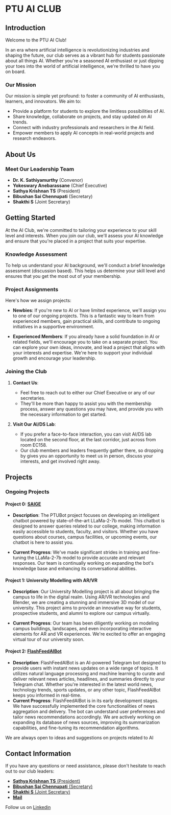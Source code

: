 # PTU AI CLUB

## Introduction

Welcome to the PTU AI Club!

In an era where artificial intelligence is revolutionizing industries and shaping the future, our club serves as a vibrant hub for students passionate about all things AI. Whether you're a seasoned AI enthusiast or just dipping your toes into the world of artificial intelligence, we're thrilled to have you on board.

### Our Mission

Our mission is simple yet profound: to foster a community of AI enthusiasts, learners, and innovators. We aim to:

- Provide a platform for students to explore the limitless possibilities of AI.
- Share knowledge, collaborate on projects, and stay updated on AI trends.
- Connect with industry professionals and researchers in the AI field.
- Empower members to apply AI concepts in real-world projects and research endeavors.


## About Us

### Meet Our Leadership Team

- **Dr. K. Sathiyamurthy** (Convenor)
- **Yokeswary Anebarassane** (Chief Executive)
- **Sathya Krishnan TS** (President)
- **Bibushan Sai Chennupati** (Secretary)
- **Shakthi S** (Joint Secretary)

## Getting Started

At the AI Club, we're committed to tailoring your experience to your skill level and interests. When you join our club, we'll assess your AI knowledge and ensure that you're placed in a project that suits your expertise.

### Knowledge Assessment

To help us understand your AI background, we'll conduct a brief knowledge assessment \(discussion based\). This helps us determine your skill level and ensures that you get the most out of your membership.

### Project Assignments

Here's how we assign projects:

- **Newbies**: If you're new to AI or have limited experience, we'll assign you to one of our ongoing projects. This is a fantastic way to learn from experienced members, gain practical skills, and contribute to ongoing initiatives in a supportive environment.

- **Experienced Members**: If you already have a solid foundation in AI or related fields, we'll encourage you to take on a separate project. You can explore your own ideas, innovate, and lead a project that aligns with your interests and expertise. We're here to support your individual growth and encourage your leadership.

### Joining the Club
1. **Contact Us**:
   - Feel free to reach out to either our Chief Executive or any of our secretaries.
   - They'll be more than happy to assist you with the membership process, answer any questions you may have, and provide you with the necessary information to get started.

2. **Visit Our AI/DS Lab**:
   - If you prefer a face-to-face interaction, you can visit AI/DS lab located on the second floor, at the last corridor, just across from room EC158.
   - Our club members and leaders frequently gather there, so dropping by gives you an opportunity to meet us in person, discuss your interests, and get involved right away.

## Projects

### Ongoing Projects

#### Project 0: [SAIGE](https://github.com/PTU-AI-CLUB/PTUBot/)

- **Description**: The PTUBot project focuses on developing an intelligent chatbot powered by state-of-the-art LLaMa-2-7b model. This chatbot is designed to answer queries related to our college, making information easily accessible to students, faculty, and visitors. Whether you have questions about courses, campus facilities, or upcoming events, our chatbot is here to assist you.

- **Current Progress**: We've made significant strides in training and fine-tuning the LLaMa-2-7b model to provide accurate and relevant responses. Our team is continually working on expanding the bot's knowledge base and enhancing its conversational abilities.

#### Project 1: University Modelling with AR/VR

- **Description**: Our University Modelling project is all about bringing the campus to life in the digital realm. Using AR/VR technologies and Blender, we are creating a stunning and immersive 3D model of our university. This project aims to provide an innovative way for students, prospective students, and alumni to explore our campus virtually.

- **Current Progress**: Our team has been diligently working on modeling campus buildings, landscapes, and even incorporating interactive elements for AR and VR experiences. We're excited to offer an engaging virtual tour of our university soon.

#### Project 2: [FlashFeedAIBot](https://github.com/PTU-AI-CLUB/FlashFeedAIBot)
- **Description**: FlashFeedAIBot is an AI-powered Telegram bot designed to provide users with instant news updates on a wide range of topics. It utilizes natural language processing and machine learning to curate and deliver relevant news articles, headlines, and summaries directly to your Telegram chat. Whether you're interested in the latest world news, technology trends, sports updates, or any other topic, FlashFeedAIBot keeps you informed in real-time.
- **Current Progress**: FlashFeedAIBot is in its early development stages. We have successfully implemented the core functionalities of news aggregation and delivery. The bot can understand user preferences and tailor news recommendations accordingly. We are actively working on expanding its database of news sources, improving its summarization capabilities, and fine-tuning its recommendation algorithms.


We are always open to ideas and suggestions on projects related to AI

## Contact Information
If you have any questions or need assistance, please don't hesitate to reach out to our club leaders:

- [**Sathya Krishnan TS** (President)](https://www.linkedin.com/in/sathya-krishnan-suresh-914763217/)
- [**Bibushan Sai Chennupati** (Secretary)](https://www.linkedin.com/in/bibushansai/)
- [**Shakthi S** (Joint Secretary)](https://www.linkedin.com/in/shakthi-s-a0b44a211/)
- [**Mail**](mailto:ai-club@ptuniv.edu.in)

Follow us on [Linkedin](https://www.linkedin.com/company/ptu-ai-club/)

<!--
**PTU-AI-CLUB/PTU-AI-CLUB** is a ✨ _special_ ✨ repository because its `README.md` (this file) appears on your GitHub profile.

Here are some ideas to get you started:

- 🔭 I’m currently working on ...
- 🌱 I’m currently learning ...
- 👯 I’m looking to collaborate on ...
- 🤔 I’m looking for help with ...
- 💬 Ask me about ...
- 📫 How to reach me: ...
- 😄 Pronouns: ...
- ⚡ Fun fact: ...
-->
